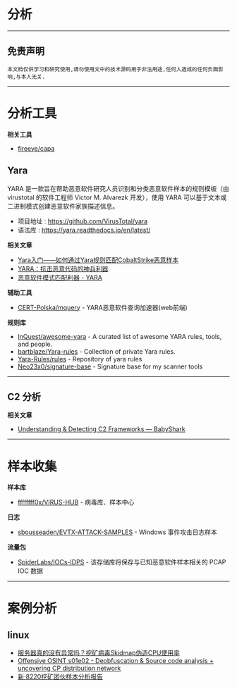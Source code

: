 # 分析

---

## 免责声明

`本文档仅供学习和研究使用,请勿使用文中的技术源码用于非法用途,任何人造成的任何负面影响,与本人无关.`

---

# 分析工具

**相关工具**
- [fireeye/capa](https://github.com/fireeye/capa)

## Yara

YARA 是一款旨在帮助恶意软件研究人员识别和分类恶意软件样本的规则模板（由 virustotal 的软件工程师 Victor M. Alvarezk 开发），使用 YARA 可以基于文本或二进制模式创建恶意软件家族描述信息。

- 项目地址 : https://github.com/VirusTotal/yara
- 语法库 : https://yara.readthedocs.io/en/latest/

**相关文章**
- [Yara入门——如何通过Yara规则匹配CobaltStrike恶意样本](https://www.anquanke.com/post/id/211501)
- [YARA：抗击恶意代码的神兵利器](https://www.freebuf.com/articles/system/26373.html)
- [恶意软件模式匹配利器 - YARA](https://www.freebuf.com/articles/96903.html)

**辅助工具**
- [CERT-Polska/mquery](https://github.com/CERT-Polska/mquery) - YARA恶意软件查询加速器(web前端)

**规则库**
- [InQuest/awesome-yara](https://github.com/InQuest/awesome-yara) - A curated list of awesome YARA rules, tools, and people.
- [bartblaze/Yara-rules](https://github.com/bartblaze/Yara-rules) - Collection of private Yara rules.
- [Yara-Rules/rules](https://github.com/Yara-Rules/rules) - Repository of yara rules
- [Neo23x0/signature-base](https://github.com/Neo23x0/signature-base) - Signature base for my scanner tools

---

## C2 分析

**相关文章**
- [Understanding & Detecting C2 Frameworks — BabyShark](https://nasbench.medium.com/understanding-detecting-c2-frameworks-babyshark-641be4595845)

---

# 样本收集

**样本库**
- [ffffffff0x/VIRUS-HUB](https://github.com/ffffffff0x/VIRUS-HUB) - 病毒库、样本中心

**日志**
- [sbousseaden/EVTX-ATTACK-SAMPLES](https://github.com/sbousseaden/EVTX-ATTACK-SAMPLES) - Windows 事件攻击日志样本

**流量包**
- [SpiderLabs/IOCs-IDPS](https://github.com/SpiderLabs/IOCs-IDPS) - 该存储库将保存与已知恶意软件样本相关的 PCAP IOC 数据

---

# 案例分析

## linux

- [服务器真的没有异常吗？挖矿病毒Skidmap伪造CPU使用率](https://mp.weixin.qq.com/s/oPkhFa4s0Rhg1ypf76hLew)
- [Offensive OSINT s01e02 - Deobfuscation & Source code analysis + uncovering CP distribution network](https://www.offensiveosint.io/offensive-osint-s01e02-deobfuscation-source-code-analysis-uncovering-cp-distribution-network/)
- [新·8220挖矿团伙样本分析报告](https://mp.weixin.qq.com/s/rvLyvgTHDqGYwq4hVRMcmw)

